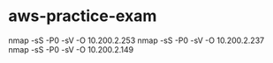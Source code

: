 # aws-practice-exam

nmap -sS -P0 -sV -O 10.200.2.253
nmap -sS -P0 -sV -O 10.200.2.237
nmap -sS -P0 -sV -O 10.200.2.149

